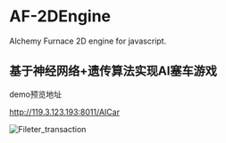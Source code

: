 # AF-2DEngine
Alchemy Furnace 2D engine for javascript.


## 基于神经网络+遗传算法实现AI塞车游戏

demo预览地址

http://119.3.123.193:8011/AICar

![Fileter_transaction](https://gitee.com/fowner/imge/raw/master/Fileter_transaction.png)
